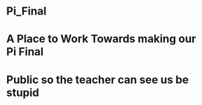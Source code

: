 # Pi_Final
# A Place to Work Towards making our Pi Final
# Public so the teacher can see us be stupid
